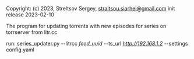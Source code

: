 Copyright: (c) 2023, Streltsov Sergey, straltsou.siarhei@gmail.com
init release 2023-02-10

The program for updating torrents with new episodes for series on torrserver from litr.cc

run:
series_updater.py --litrcc _feed_uuid_ --ts_url _http://192.168.1.2_ --settings config.yaml